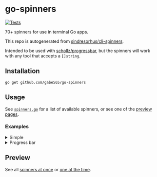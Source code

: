 # go-spinners

[![Tests](https://github.com/gabe565/go-spinners/actions/workflows/tests.yaml/badge.svg)](https://github.com/gabe565/go-spinners/actions/workflows/tests.yaml)

70+ spinners for use in terminal Go apps.

This repo is autogenerated from [sindresorhus/cli-spinners](https://github.com/sindresorhus/cli-spinners).

Intended to be used with [schollz/progressbar](https://github.com/schollz/progressbar), but the spinners will work with any tool that accepts a `[]string`.

## Installation

```shell
go get github.com/gabe565/go-spinners
```

## Usage

See [`spinners.go`](./spinners.go) for a list of available spinners, or see one of the [preview pages](#preview).

### Examples

<details>
  <summary>Simple</summary>

```go
package main

import (
	"fmt"

	"github.com/gabe565/go-spinners"
)

func main() {
	fmt.Println(spinner.Dots)
}
```
</details>

<details>
  <summary>Progress bar</summary>

```go
package main

import (
	"fmt"
	"os"
	"time"

	"github.com/gabe565/go-spinners"
	"github.com/schollz/progressbar/v3"
)

func main() {
	bar := progressbar.NewOptions(-1,
		// Set spinner frames
		progressbar.OptionSpinnerCustom(spinner.Dots.Frames),
		progressbar.OptionSetDescription("downloading"),
		progressbar.OptionSetWriter(os.Stderr),
		progressbar.OptionShowBytes(true),
		progressbar.OptionSetWidth(10),
		progressbar.OptionThrottle(65*time.Millisecond),
		progressbar.OptionShowCount(),
		progressbar.OptionOnCompletion(func() {
			fmt.Fprint(os.Stderr, "\n")
		}),
		progressbar.OptionFullWidth(),
		progressbar.OptionSetRenderBlankState(true),
	)
	for i := 0; i < 1000; i++ {
		bar.Add(1)
		time.Sleep(5 * time.Millisecond)
	}
}
```
</details>

## Preview

See all [spinners at once](https://jsfiddle.net/sindresorhus/2eLtsbey/embedded/result/) or [one at the time](https://asciinema.org/a/95348?size=big).
